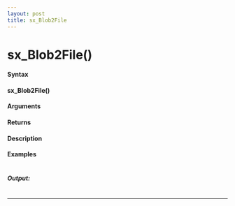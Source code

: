 ```yaml
---
layout: post
title: sx_Blob2File
---
```


# sx_Blob2File()


#### Syntax

#### sx_Blob2File()

#### Arguments

#### Returns

#### Description

#### Examples

```

```

##### Output:

```

```

---